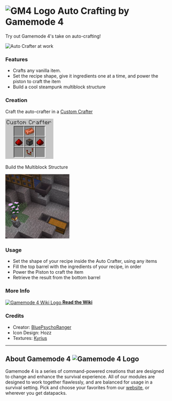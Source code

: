 # <img src="https://raw.githubusercontent.com/Gamemode4Dev/GM4_Datapacks/master/base/images/gm4_logo.png" alt="GM4 Logo" width="32" /> Auto Crafting by Gamemode 4<!--$pmc:delete-->

Try out Gamemode 4's take on auto-crafting!<!--$pmc:headerSize-->

<img src="https://raw.githubusercontent.com/Gamemode4Dev/GM4_Datapacks/master/gm4_auto_crafting/images/auto_crafter.webp" alt="Auto Crafter at work" width="350"/>  <!--$modrinth:replaceWithVideo--> <!--$pmc:delete-->

### Features
- Crafts any vanilla item.
- Set the recipe shape, give it ingredients one at a time, and power the piston to craft the item
- Build a cool steampunk multiblock structure

### Creation
Craft the auto-crafter in a [Custom Crafter](https://wiki.gm4.co/wiki/Custom_Crafters)

<img src="https://raw.githubusercontent.com/Gamemode4Dev/GM4_Datapacks/master/gm4_auto_crafting/images/crafting_recipe.png" alt="Auto Crafter Recipe" width="150"/> 

Build the Multiblock Structure

<img src="https://raw.githubusercontent.com/Gamemode4Dev/GM4_Datapacks/master/gm4_auto_crafting/images/setting-up-a-crafter.webp" alt="Auto Crafter Recipe" width="200"/> 

### Usage
- Set the shape of your recipe inside the Auto Crafter, using any items
- Fill the top barrel with the ingredients of your recipe, in order
- Power the Piston to craft the item
- Retrieve the result from the bottom barrel

### More Info
[<img src="https://raw.githubusercontent.com/Gamemode4Dev/GM4_Datapacks/master/base/images/gm4_wiki_logo.png" alt="Gamemode 4 Wiki Logo" width="40" align="center"/> **Read the Wiki**](https://wiki.gm4.co/wiki/Custom_Crafters/Auto_Crafting)

### Credits
- Creator: [BluePsychoRanger](https://twitter.com/BluPsychoRanger)
- Icon Design: Hozz
- Textures: [Kyrius](http://discordapp.com/users/287287322360414218)

---
## About Gamemode 4 <img src="https://raw.githubusercontent.com/Gamemode4Dev/GM4_Datapacks/master/base/images/gm4_logo.png" alt="Gamemode 4 Logo" width="20"/>
Gamemode 4 is a series of command-powered creations that are designed to change and enhance the survival experience. All of our modules are designed to work together flawlessly, and are balanced for usage in a survival setting. Pick and choose your favorites from our [website](https://gm4.co), or wherever you get datapacks.